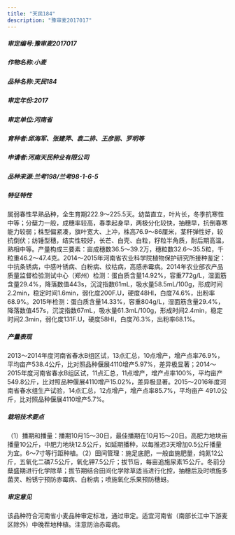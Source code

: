 ```yaml
---
title: "天民184"
description: "豫审麦2017017"
---
```

##### 审定编号:豫审麦2017017

##### 作物名称:小麦

##### 品种名称:天民184

##### 审定年份:2017

##### 审定单位:河南省

##### 育种者:邱海军、张建萍、袁二排、王彦丽、罗明等

##### 申请者:河南天民种业有限公司

##### 品种来源:兰考198/兰考98-1-6-5

##### 特征特性
属弱春性早熟品种，全生育期222.9～225.5天。幼苗直立，叶片长，冬季抗寒性中等；分蘖力一般，成穗率较高，春季起身早，两极分化较快，抽穗早，抗倒春寒能力较弱；株型偏紧凑，旗叶宽大、上冲，株高76.9～86厘米，茎秆弹性好，较抗倒伏；纺锤型穗，结实性较好，长芒、白壳、白粒，籽粒半角质，耐后期高温，熟相中等。产量构成三要素：亩成穗数36.5～39.2万，穗粒数32.6～35.5粒，千粒重46.2～47.4克。2014～2015年河南省农业科学院植物保护研究所接种鉴定：中抗条锈病，中感叶锈病、白粉病、纹枯病，高感赤霉病。2014年农业部农产品质量监督检验测试中心（郑州）检测：蛋白质含量14.92%，容重772g/L，湿面筋含量29.4%，降落数值443s，沉淀指数61mL，吸水量58.5mL/100g，形成时间2.2min，稳定时间1.6min，弱化度200F.U，硬度48HI，白度74.6%，出粉率68.9%。2015年检测：蛋白质含量14.33%，容重804g/L，湿面筋含量29.4%，降落数值457s，沉淀指数67mL，吸水量61.3mL/100g，形成时间2.4min，稳定时间2.3min，弱化度131F.U，硬度58HI，白度76.3%，出粉率68.1%。

##### 产量表现
2013～2014年度河南省春水B组区试，13点汇总，10点增产，增产点率76.9%，平均亩产538.4公斤，比对照品种偃展4110增产5.97%，差异极显著；2014～2015年度河南省春水B组区试，11点汇总，11点增产，增产点率100%，平均亩产549.8公斤，比对照品种偃展4110增产15.02%，差异极显著。2015～2016年度河南省春水组生产试验，14点汇总，12点增产，增产点率85.7%，平均亩产 491.0公斤，比对照品种偃展4110增产5.7%。

##### 栽培技术要点
（1）播期和播量：播期10月15～30日，最佳播期在10月15～20日。高肥力地块亩播量10公斤，中肥力地块12.5公斤，如延期播种，以每推迟3天增加0.5公斤播量为宜。6～7寸等行距种植。（2）田间管理：施足底肥，一般亩施肥量，纯氮12公斤，五氧化二磷7.5公斤，氧化钾7.5公斤；拔节后，每亩追施尿素15公斤。冬前分蘖盛期进行化学除草；拔节期结合田间化学除草适当进行化控，抽穗后及时喷施多菌灵、粉锈宁预防赤霉病、白粉病；喷施氧化乐果预防穗蚜。

##### 审定意见
该品种符合河南省小麦品种审定标准，通过审定。适宜河南省（南部长江中下游麦区除外）中晚茬地种植。注意防治赤霉病。

